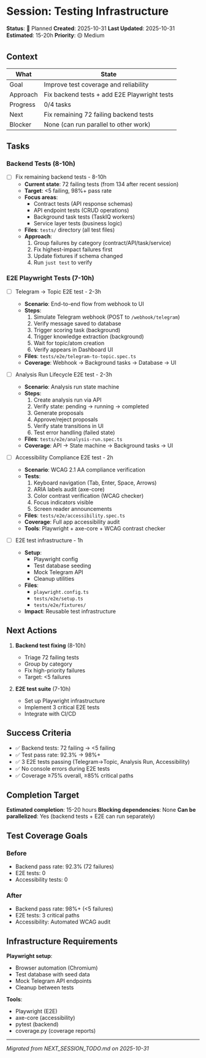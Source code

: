 # Session: Testing Infrastructure

**Status**: 📅 Planned
**Created**: 2025-10-31
**Last Updated**: 2025-10-31
**Estimated**: 15-20h
**Priority**: 🟡 Medium

## Context

| What | State |
|------|-------|
| Goal | Improve test coverage and reliability |
| Approach | Fix backend tests + add E2E Playwright tests |
| Progress | 0/4 tasks |
| Next | Fix remaining 72 failing backend tests |
| Blocker | None (can run parallel to other work) |

## Tasks

### Backend Tests (8-10h)
- [ ] Fix remaining backend tests - 8-10h
  - **Current state**: 72 failing tests (from 134 after recent session)
  - **Target**: <5 failing, 98%+ pass rate
  - **Focus areas**:
    - Contract tests (API response schemas)
    - API endpoint tests (CRUD operations)
    - Background task tests (TaskIQ workers)
    - Service layer tests (business logic)
  - **Files**: `tests/` directory (all test files)
  - **Approach**:
    1. Group failures by category (contract/API/task/service)
    2. Fix highest-impact failures first
    3. Update fixtures if schema changed
    4. Run `just test` to verify

### E2E Playwright Tests (7-10h)
- [ ] Telegram → Topic E2E test - 2-3h
  - **Scenario**: End-to-end flow from webhook to UI
  - **Steps**:
    1. Simulate Telegram webhook (POST to `/webhook/telegram`)
    2. Verify message saved to database
    3. Trigger scoring task (background)
    4. Trigger knowledge extraction (background)
    5. Wait for topic/atom creation
    6. Verify appears in Dashboard UI
  - **Files**: `tests/e2e/telegram-to-topic.spec.ts`
  - **Coverage**: Webhook → Background tasks → Database → UI

- [ ] Analysis Run Lifecycle E2E test - 2-3h
  - **Scenario**: Analysis run state machine
  - **Steps**:
    1. Create analysis run via API
    2. Verify state: pending → running → completed
    3. Generate proposals
    4. Approve/reject proposals
    5. Verify state transitions in UI
    6. Test error handling (failed state)
  - **Files**: `tests/e2e/analysis-run.spec.ts`
  - **Coverage**: API → State machine → Background tasks → UI

- [ ] Accessibility Compliance E2E test - 2h
  - **Scenario**: WCAG 2.1 AA compliance verification
  - **Tests**:
    1. Keyboard navigation (Tab, Enter, Space, Arrows)
    2. ARIA labels audit (axe-core)
    3. Color contrast verification (WCAG checker)
    4. Focus indicators visible
    5. Screen reader announcements
  - **Files**: `tests/e2e/accessibility.spec.ts`
  - **Coverage**: Full app accessibility audit
  - **Tools**: Playwright + axe-core + WCAG contrast checker

- [ ] E2E test infrastructure - 1h
  - **Setup**:
    - Playwright config
    - Test database seeding
    - Mock Telegram API
    - Cleanup utilities
  - **Files**:
    - `playwright.config.ts`
    - `tests/e2e/setup.ts`
    - `tests/e2e/fixtures/`
  - **Impact**: Reusable test infrastructure

## Next Actions

1. **Backend test fixing** (8-10h)
   - Triage 72 failing tests
   - Group by category
   - Fix high-priority failures
   - Target: <5 failures

2. **E2E test suite** (7-10h)
   - Set up Playwright infrastructure
   - Implement 3 critical E2E tests
   - Integrate with CI/CD

## Success Criteria

- ✅ Backend tests: 72 failing → <5 failing
- ✅ Test pass rate: 92.3% → 98%+
- ✅ 3 E2E tests passing (Telegram→Topic, Analysis Run, Accessibility)
- ✅ No console errors during E2E tests
- ✅ Coverage ≥75% overall, ≥85% critical paths

## Completion Target

**Estimated completion**: 15-20 hours
**Blocking dependencies**: None
**Can be parallelized**: Yes (backend tests + E2E can run separately)

## Test Coverage Goals

### Before
- Backend pass rate: 92.3% (72 failures)
- E2E tests: 0
- Accessibility tests: 0

### After
- Backend pass rate: 98%+ (<5 failures)
- E2E tests: 3 critical paths
- Accessibility: Automated WCAG audit

## Infrastructure Requirements

**Playwright setup**:
- Browser automation (Chromium)
- Test database with seed data
- Mock Telegram API endpoints
- Cleanup between tests

**Tools**:
- Playwright (E2E)
- axe-core (accessibility)
- pytest (backend)
- coverage.py (coverage reports)

---

*Migrated from NEXT_SESSION_TODO.md on 2025-10-31*
